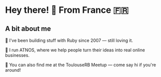 # Hey there! 👋 From France 🇫🇷

## A bit about me

💎 I've been building stuff with Ruby since 2007 — still loving it.

🚀 I run ATNOS, where we help people turn their ideas into real online businesses.

🤝 You can also find me at the ToulouseRB Meetup — come say hi if you're around!
